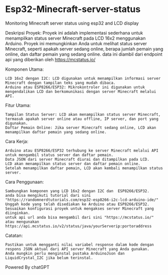 # Esp32-Minecraft-server-status
Monitoring Minecraft server status using esp32 and LCD display

Deskripsi Proyek:
Proyek ini adalah implementasi sederhana untuk menampilkan status server Minecraft pada LCD 16x2 menggunakan Arduino. Proyek ini memungkinkan Anda untuk melihat status server Minecraft, seperti apakah server sedang online, berapa jumlah pemain yang online, dan daftar pemain yang sedang online. data ini diambil dari endpoint api yang diberikan oleh https://mcstatus.io/

Komponen Utama:

    LCD 16x2 dengan I2C: LCD digunakan untuk menampilkan informasi server Minecraft dengan tampilan teks yang mudah dibaca.
    Arduino atau ESP8266/ESP32: Mikrokontroler ini digunakan untuk mengendalikan LCD dan berkomunikasi dengan server Minecraft melalui API.

Fitur Utama:

    Tampilan Status Server: LCD akan menampilkan status server Minecraft, termasuk apakah server online atau offline, IP server, dan port yang digunakan.
    Daftar Pemain Online: Jika server Minecraft sedang online, LCD akan menampilkan daftar pemain yang sedang online.

Cara Kerja:

    Arduino atau ESP8266/ESP32 terhubung ke server Minecraft melalui API untuk mengambil status server dan daftar pemain.
    Data JSON dari server Minecraft diurai dan ditampilkan pada LCD.
    LCD akan menampilkan status server dan daftar pemain online.
    Setelah menampilkan daftar pemain, LCD akan kembali menampilkan status server.

Cara Penggunaan:

    Sambungkan komponen yang LCD 16x2 dengan I2C dan  ESP8266/ESP32.
    anda bisa mengikuti tutorial dari sini "https://randomnerdtutorials.com/esp32-esp8266-i2c-lcd-arduino-ide/"
    Unggah kode yang telah disediakan ke Arduino atau ESP8266/ESP32.
    Sesuaikan konfigurasi proyek untuk mengakses server Minecraft yang diinginkan.
    untuk api url anda bisa mengambil dari sini "https://mcstatus.io/"
    atau mengunakan https://api.mcstatus.io/v2/status/java/yourServerip:portoraddress
    

Catatan:

    Pastikan untuk mengganti nilai variabel response dalam kode dengan respons JSON aktual dari API server Minecraft yang Anda gunakan.
    Anda mungkin perlu menginstal pustaka ArduinoJson dan LiquidCrystal_I2C jika belum terinstal.

Powered By chatGPT
